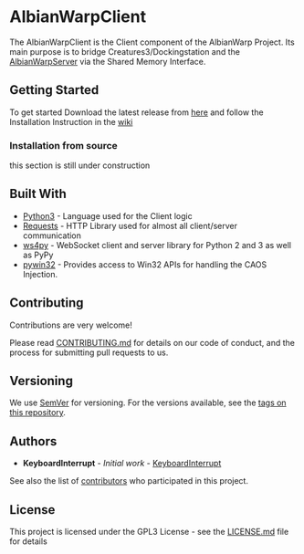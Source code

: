 # AlbianWarpClient

The AlbianWarpClient is the Client component of the AlbianWarp Project.
Its main purpose is to bridge Creatures3/Dockingstation and the [AlbianWarpServer](https://github.com/AlbianWarp/AlbianWarpServer) via the Shared Memory Interface.

## Getting Started

To get started Download the latest release from [here](https://github.com/AlbianWarp/AlbianWarpClient/releases) and follow the Installation Instruction in the [wiki](https://github.com/AlbianWarp/AlbianWarpClient/wiki)

### Installation from source

this section is still under construction

<!--
A step by step series of examples that tell you have to get a development environment running

Say what the step will be

```
Give the example
```

And repeat

```
until finished
```

End with an example of getting some data out of the system or using it for a little demo

-->

## Built With

* [Python3](https://www.python.org/) - Language used for the Client logic
* [Requests](http://docs.python-requests.org/en/master/) - HTTP Library used for almost all client/server communication
* [ws4py](https://pypi.org/project/ws4py/) - WebSocket client and server library for Python 2 and 3 as well as PyPy
* [pywin32](https://pypi.org/project/pywin32/) - Provides access to Win32 APIs for handling the CAOS Injection.

## Contributing

Contributions are very welcome!

Please read [CONTRIBUTING.md](/CONTRIBUTING.md) for details on our code of conduct, and the process for submitting pull requests to us.

## Versioning

We use [SemVer](http://semver.org/) for versioning. For the versions available, see the [tags on this repository](https://github.com/AlbianWarp/AlbianWarpClient/tags). 

## Authors

* **KeyboardInterrupt** - *Initial work* - [KeyboardInterrupt](https://github.com/KeyboardInterrupt)

See also the list of [contributors](https://github.com/AlbianWarp/AlbianWarpClient/graphs/contributors) who participated in this project.

## License

This project is licensed under the GPL3 License - see the [LICENSE.md](/LICENSE.md) file for details
